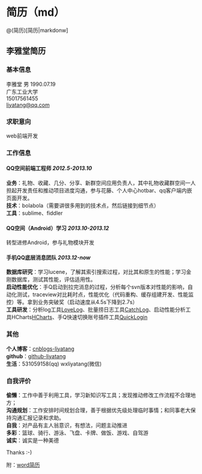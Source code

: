 简历（md）
===

@(简历)[简历|markdonw]

李雅堂简历
----------

### 基本信息

李雅堂
男 1990.07.19  
广东工业大学  
15017561455  
liyatang@qq.com

### 求职意向

web前端开发

### 工作信息

#### QQ空间前端工程师 *2012.5-2013.10* 

**业务**：礼物、收藏、几分、分享、新群空间应用负责人，其中礼物收藏群空间一人担起开发责任和推动项目进度沟通，参与花藤、个人中心hotbar、qq客户端内嵌页面开发。  
**技术**：bolabola（需要讲很多用到的技术点，然后链接到细节点）  
**工具**：sublime、fiddler

#### QQ空间（Android）学习 *2013.10-2013.12*

转型进修Android，参与礼物模块开发

#### 手机QQ底层消息团队 *2013.12-now*

**数据库研究**：学习lucene，了解其索引搜索过程，对比其和原生的性能；学习金刚数据库，测试其性能，评估适用性。  
**启动性能优化**：手Q启动到拉完消息的过程，分析每个svn版本对性能的影响，自动化测试，traceview对比耗时点，性能优化（代码重构、缓存组建开发、性能监控）等。拿到业务突破奖（启动速度从4.5s下降到2.7s）  
**工具研发**：分析log工具[LoveLog](http://liyatang.github.io/LoveLog/)、批量捞日志工具[CatchLog](http://liyatang.github.io/CatchLog/)、启动性能分析工具HCharts[HCharts](http://liyatang.github.io/CatchLog/)、手Q快速切换账号插件工具[QuickLogin](http://liyatang.github.io/QuickLogin/)

### 其他

**个人博客**：[cnblogs-liyatang](http://www.cnblogs.com/liyatang)  
**github**：[github-liyatang](https://github.com/liyatang)  
**生活**：531059158(qq) wxliyatang(微信)

### 自我评价

**偷懒**：工作中善于利用工具，学习新知识写工具；发现推动修改工作流程不合理地方；  
**沟通规划**：工作安排时间规划合理，善于根据优先级处理临时事情；和同事老大保持沟通汇报记录和求助。  
**自我**：对产品有主人翁意识，有想法，问题主动推进  
**多彩**：篮球、骑行、游泳、飞盘、卡牌、做饭、游戏、自驾游  
**诚实**：诚实是一种美德

Thanks :-)

附：[word简历](http://liyatang.github.io/Blog/files/%E6%9D%8E%E9%9B%85%E5%A0%82%E7%AE%80%E5%8E%86.doc)

